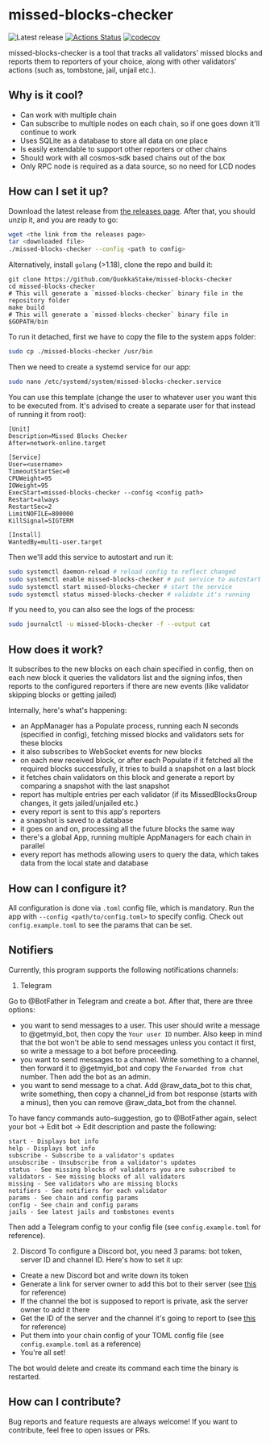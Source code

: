 # missed-blocks-checker

![Latest release](https://img.shields.io/github/v/release/QuokkaStake/missed-blocks-checker)
[![Actions Status](https://github.com/QuokkaStake/missed-blocks-checker/workflows/test/badge.svg)](https://github.com/QuokkaStake/missed-blocks-checker/actions)
[![codecov](https://codecov.io/gh/QuokkaStake/missed-blocks-checker/graph/badge.svg?token=JhR7t6G1s6)](https://codecov.io/gh/QuokkaStake/missed-blocks-checker)

missed-blocks-checker is a tool that tracks all validators' missed blocks and reports them
to reporters of your choice, along with other validators' actions (such as, tombstone, jail, unjail etc.).

## Why is it cool?
- Can work with multiple chain
- Can subscribe to multiple nodes on each chain, so if one goes down it'll continue to work
- Uses SQLite as a database to store all data on one place
- Is easily extendable to support other reporters or other chains
- Should work with all cosmos-sdk based chains out of the box
- Only RPC node is required as a data source, so no need for LCD nodes

## How can I set it up?

Download the latest release from [the releases page](https://github.com/QuokkaStake/missed-blocks-checker/releases/). After that, you should unzip it, and you are ready to go:

```sh
wget <the link from the releases page>
tar <downloaded file>
./missed-blocks-checker --config <path to config>
```

Alternatively, install `golang` (>1.18), clone the repo and build it:
```
git clone https://github.com/QuokkaStake/missed-blocks-checker
cd missed-blocks-checker
# This will generate a `missed-blocks-checker` binary file in the repository folder
make build
# This will generate a `missed-blocks-checker` binary file in $GOPATH/bin
```

To run it detached, first we have to copy the file to the system apps folder:

```sh
sudo cp ./missed-blocks-checker /usr/bin
```

Then we need to create a systemd service for our app:

```sh
sudo nano /etc/systemd/system/missed-blocks-checker.service
```

You can use this template (change the user to whatever user you want this to be executed from.
It's advised to create a separate user for that instead of running it from root):

```
[Unit]
Description=Missed Blocks Checker
After=network-online.target

[Service]
User=<username>
TimeoutStartSec=0
CPUWeight=95
IOWeight=95
ExecStart=missed-blocks-checker --config <config path>
Restart=always
RestartSec=2
LimitNOFILE=800000
KillSignal=SIGTERM

[Install]
WantedBy=multi-user.target
```

Then we'll add this service to autostart and run it:

```sh
sudo systemctl daemon-reload # reload config to reflect changed
sudo systemctl enable missed-blocks-checker # put service to autostart
sudo systemctl start missed-blocks-checker # start the service
sudo systemctl status missed-blocks-checker # validate it's running
```

If you need to, you can also see the logs of the process:

```sh
sudo journalctl -u missed-blocks-checker -f --output cat
```

## How does it work?

It subscribes to the new blocks on each chain specified in config, then on each new block
it queries the validators list and the signing infos, then reports to the configured reporters
if there are new events (like validator skipping blocks or getting jailed)

Internally, here's what's happening:
- an AppManager has a Populate process, running each N seconds (specified in config), fetching missed blocks
and validators sets for these blocks
- it also subscribes to WebSocket events for new blocks
- on each new received block, or after each Populate if it fetched all the required blocks successfully, it tries
to build a snapshot on a last block
- it fetches chain validators on this block and generate a report by comparing a snapshot with the last snapshot
- report has multiple entries per each validator (if its MissedBlocksGroup changes, it gets jailed/unjailed etc.)
- every report is sent to this app's reporters
- a snapshot is saved to a database
- it goes on and on, processing all the future blocks the same way
- there's a global App, running multiple AppManagers for each chain in parallel
- every report has methods allowing users to query the data, which takes data from the local state and database


## How can I configure it?

All configuration is done via `.toml` config file, which is mandatory. Run the app with `--config <path/to/config.toml>`
to specify config. Check out `config.example.toml` to see the params that can be set.

## Notifiers

Currently, this program supports the following notifications channels:
1) Telegram

Go to @BotFather in Telegram and create a bot. After that, there are three options:
- you want to send messages to a user. This user should write a message to @getmyid_bot, then copy
the `Your user ID` number. Also keep in mind that the bot won't be able to send messages unless you contact it first,
so write a message to a bot before proceeding.
- you want to send messages to a channel. Write something to a channel, then forward it to @getmyid_bot and copy
the `Forwarded from chat` number. Then add the bot as an admin.
- you want to send message to a chat. Add @raw_data_bot to this chat, write something, then copy a channel_id
from bot response (starts with a minus), then you can remove @raw_data_bot from the channel.

To have fancy commands auto-suggestion, go to @BotFather again, select your bot -> Edit bot -> Edit description
and paste the following:
```
start - Displays bot info
help - Displays bot info
subscribe - Subscribe to a validator's updates
unsubscribe - Unsubscribe from a validator's updates
status - See missing blocks of validators you are subscribed to
validators - See missing blocks of all validators
missing - See validators who are missing blocks
notifiers - See notifiers for each validator
params - See chain and config params
config - See chain and config params
jails - See latest jails and tombstones events
```

Then add a Telegram config to your config file (see `config.example.toml` for reference).

2) Discord
To configure a Discord bot, you need 3 params: bot token, server ID and channel ID.
Here's how to set it up:
- Create a new Discord bot and write down its token
- Generate a link for server owner to add this bot to their server (see [this](https://www.youtube.com/watch?v=4XswiJ1iUaw) for reference)
- If the channel the bot is supposed to report is private, ask the server owner to add it there
- Get the ID of the server and the channel it's going to report to (see [this](https://support.discord.com/hc/en-us/articles/206346498-Where-can-I-find-my-User-Server-Message-ID-) for reference)
- Put them into your chain config of your TOML config file (see `config.example.toml` as a reference)
- You're all set!

The bot would delete and create its command each time the binary is restarted.


## How can I contribute?

Bug reports and feature requests are always welcome! If you want to contribute, feel free to open issues or PRs.
